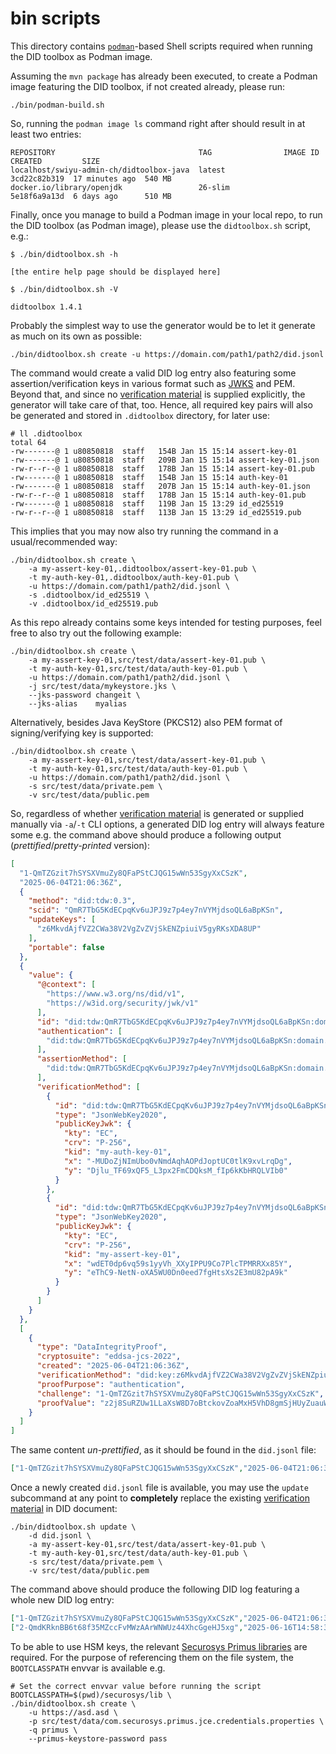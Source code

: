 # bin scripts

This directory contains [`podman`](https://docs.podman.io/en/latest/)-based Shell scripts required when running the DID toolbox as Podman image.

Assuming the `mvn package` has already been executed, to create a Podman image featuring the DID toolbox, if not created already, please run: 
```shell
./bin/podman-build.sh
```

So, running the `podman image ls` command right after should result in at least two entries:
```text
REPOSITORY                                TAG                IMAGE ID      CREATED         SIZE
localhost/swiyu-admin-ch/didtoolbox-java  latest             3cd22c82b319  17 minutes ago  540 MB
docker.io/library/openjdk                 26-slim            5e18f6a9a13d  6 days ago      510 MB
```

Finally, once you manage to build a Podman image in your local repo, to run the DID toolbox (as Podman image), please use the `didtoolbox.sh` script, e.g.:

```text
$ ./bin/didtoolbox.sh -h

[the entire help page should be displayed here]

$ ./bin/didtoolbox.sh -V

didtoolbox 1.4.1
```

Probably the simplest way to use the generator would be to let it generate as much on its own as possible:

```shell
./bin/didtoolbox.sh create -u https://domain.com/path1/path2/did.jsonl
```

The command would create a valid DID log entry also featuring some assertion/verification keys in various format such as [JWKS](https://datatracker.ietf.org/doc/html/rfc7517) and PEM.
Beyond that, and since no [verification material](https://www.w3.org/TR/did-core/#verification-material) is supplied explicitly, 
the generator will take care of that, too. Hence, all required key pairs will also be generated and stored in `.didtoolbox` directory, for later use:

```shell
# ll .didtoolbox
total 64
-rw-------@ 1 u80850818  staff   154B Jan 15 15:14 assert-key-01
-rw-------@ 1 u80850818  staff   209B Jan 15 15:14 assert-key-01.json
-rw-r--r--@ 1 u80850818  staff   178B Jan 15 15:14 assert-key-01.pub
-rw-------@ 1 u80850818  staff   154B Jan 15 15:14 auth-key-01
-rw-------@ 1 u80850818  staff   207B Jan 15 15:14 auth-key-01.json
-rw-r--r--@ 1 u80850818  staff   178B Jan 15 15:14 auth-key-01.pub
-rw-------@ 1 u80850818  staff   119B Jan 15 13:29 id_ed25519
-rw-r--r--@ 1 u80850818  staff   113B Jan 15 13:29 id_ed25519.pub
```

This implies that you may now also try running the command in a usual/recommended way:

```shell
./bin/didtoolbox.sh create \
    -a my-assert-key-01,.didtoolbox/assert-key-01.pub \
    -t my-auth-key-01,.didtoolbox/auth-key-01.pub \
    -u https://domain.com/path1/path2/did.jsonl \
    -s .didtoolbox/id_ed25519 \
    -v .didtoolbox/id_ed25519.pub                                                      
```

As this repo already contains some keys intended for testing purposes, feel free to also try out the following example: 

```shell
./bin/didtoolbox.sh create \
    -a my-assert-key-01,src/test/data/assert-key-01.pub \
    -t my-auth-key-01,src/test/data/auth-key-01.pub \
    -u https://domain.com/path1/path2/did.jsonl \
    -j src/test/data/mykeystore.jks \
    --jks-password changeit \
    --jks-alias    myalias                                              
```

 Alternatively, besides Java KeyStore (PKCS12) also PEM format of signing/verifying key is supported:

```shell
./bin/didtoolbox.sh create \
    -a my-assert-key-01,src/test/data/assert-key-01.pub \
    -t my-auth-key-01,src/test/data/auth-key-01.pub \
    -u https://domain.com/path1/path2/did.jsonl \
    -s src/test/data/private.pem \
    -v src/test/data/public.pem
```

So, regardless of whether [verification material](https://www.w3.org/TR/did-core/#verification-material) is generated 
or supplied manually via `-a`/`-t` CLI options, a generated DID log entry will always feature some e.g. the command above 
should produce a following output (_prettified_/_pretty-printed_ version):

```json
[
  "1-QmTZGzit7hSYSXVmuZy8QFaPStCJQG15wWn53SgyXxCSzK",
  "2025-06-04T21:06:36Z",
  {
    "method": "did:tdw:0.3",
    "scid": "QmR7TbG5KdECpqKv6uJPJ9z7p4ey7nVYMjdsoQL6aBpKSn",
    "updateKeys": [
      "z6MkvdAjfVZ2CWa38V2VgZvZVjSkENZpiuiV5gyRKsXDA8UP"
    ],
    "portable": false
  },
  {
    "value": {
      "@context": [
        "https://www.w3.org/ns/did/v1",
        "https://w3id.org/security/jwk/v1"
      ],
      "id": "did:tdw:QmR7TbG5KdECpqKv6uJPJ9z7p4ey7nVYMjdsoQL6aBpKSn:domain.com:path1:path2",
      "authentication": [
        "did:tdw:QmR7TbG5KdECpqKv6uJPJ9z7p4ey7nVYMjdsoQL6aBpKSn:domain.com:path1:path2#my-auth-key-01"
      ],
      "assertionMethod": [
        "did:tdw:QmR7TbG5KdECpqKv6uJPJ9z7p4ey7nVYMjdsoQL6aBpKSn:domain.com:path1:path2#my-assert-key-01"
      ],
      "verificationMethod": [
        {
          "id": "did:tdw:QmR7TbG5KdECpqKv6uJPJ9z7p4ey7nVYMjdsoQL6aBpKSn:domain.com:path1:path2#my-auth-key-01",
          "type": "JsonWebKey2020",
          "publicKeyJwk": {
            "kty": "EC",
            "crv": "P-256",
            "kid": "my-auth-key-01",
            "x": "-MUDoZjNImUbo0vNmdAqhAOPdJoptUC0tlK9xvLrqDg",
            "y": "Djlu_TF69xQF5_L3px2FmCDQksM_fIp6kKbHRQLVIb0"
          }
        },
        {
          "id": "did:tdw:QmR7TbG5KdECpqKv6uJPJ9z7p4ey7nVYMjdsoQL6aBpKSn:domain.com:path1:path2#my-assert-key-01",
          "type": "JsonWebKey2020",
          "publicKeyJwk": {
            "kty": "EC",
            "crv": "P-256",
            "kid": "my-assert-key-01",
            "x": "wdET0dp6vq59s1yyVh_XXyIPPU9Co7PlcTPMRRXx85Y",
            "y": "eThC9-NetN-oXA5WU0Dn0eed7fgHtsXs2E3mU82pA9k"
          }
        }
      ]
    }
  },
  [
    {
      "type": "DataIntegrityProof",
      "cryptosuite": "eddsa-jcs-2022",
      "created": "2025-06-04T21:06:36Z",
      "verificationMethod": "did:key:z6MkvdAjfVZ2CWa38V2VgZvZVjSkENZpiuiV5gyRKsXDA8UP#z6MkvdAjfVZ2CWa38V2VgZvZVjSkENZpiuiV5gyRKsXDA8UP",
      "proofPurpose": "authentication",
      "challenge": "1-QmTZGzit7hSYSXVmuZy8QFaPStCJQG15wWn53SgyXxCSzK",
      "proofValue": "z2j8SuRZUw1LLaXsW8D7oBtckovZoaMxH5VhD8gmSjHUyZuauWZvA2uvm5whWvZXoLTnQjsRxdN9qN1K9BZd6vqrR"
    }
  ]
]
```

The same content _un-prettified_, as it should be found in the `did.jsonl` file:

```json
["1-QmTZGzit7hSYSXVmuZy8QFaPStCJQG15wWn53SgyXxCSzK","2025-06-04T21:06:36Z",{"method":"did:tdw:0.3","scid":"QmR7TbG5KdECpqKv6uJPJ9z7p4ey7nVYMjdsoQL6aBpKSn","updateKeys":["z6MkvdAjfVZ2CWa38V2VgZvZVjSkENZpiuiV5gyRKsXDA8UP"],"portable":false},{"value":{"@context":["https://www.w3.org/ns/did/v1","https://w3id.org/security/jwk/v1"],"id":"did:tdw:QmR7TbG5KdECpqKv6uJPJ9z7p4ey7nVYMjdsoQL6aBpKSn:domain.com:path1:path2","authentication":["did:tdw:QmR7TbG5KdECpqKv6uJPJ9z7p4ey7nVYMjdsoQL6aBpKSn:domain.com:path1:path2#my-auth-key-01"],"assertionMethod":["did:tdw:QmR7TbG5KdECpqKv6uJPJ9z7p4ey7nVYMjdsoQL6aBpKSn:domain.com:path1:path2#my-assert-key-01"],"verificationMethod":[{"id":"did:tdw:QmR7TbG5KdECpqKv6uJPJ9z7p4ey7nVYMjdsoQL6aBpKSn:domain.com:path1:path2#my-auth-key-01","type":"JsonWebKey2020","publicKeyJwk":{"kty":"EC","crv":"P-256","kid":"my-auth-key-01","x":"-MUDoZjNImUbo0vNmdAqhAOPdJoptUC0tlK9xvLrqDg","y":"Djlu_TF69xQF5_L3px2FmCDQksM_fIp6kKbHRQLVIb0"}},{"id":"did:tdw:QmR7TbG5KdECpqKv6uJPJ9z7p4ey7nVYMjdsoQL6aBpKSn:domain.com:path1:path2#my-assert-key-01","type":"JsonWebKey2020","publicKeyJwk":{"kty":"EC","crv":"P-256","kid":"my-assert-key-01","x":"wdET0dp6vq59s1yyVh_XXyIPPU9Co7PlcTPMRRXx85Y","y":"eThC9-NetN-oXA5WU0Dn0eed7fgHtsXs2E3mU82pA9k"}}]}},[{"type":"DataIntegrityProof","cryptosuite":"eddsa-jcs-2022","created":"2025-06-04T21:06:36Z","verificationMethod":"did:key:z6MkvdAjfVZ2CWa38V2VgZvZVjSkENZpiuiV5gyRKsXDA8UP#z6MkvdAjfVZ2CWa38V2VgZvZVjSkENZpiuiV5gyRKsXDA8UP","proofPurpose":"authentication","challenge":"1-QmTZGzit7hSYSXVmuZy8QFaPStCJQG15wWn53SgyXxCSzK","proofValue":"z2j8SuRZUw1LLaXsW8D7oBtckovZoaMxH5VhD8gmSjHUyZuauWZvA2uvm5whWvZXoLTnQjsRxdN9qN1K9BZd6vqrR"}]]
```

Once a newly created `did.jsonl` file is available, you may use the `update` subcommand at any point to **completely**
replace the existing [verification material](https://www.w3.org/TR/did-core/#verification-material) in DID document:

```shell
./bin/didtoolbox.sh update \
    -d did.jsonl \
    -a my-assert-key-01,src/test/data/assert-key-01.pub \
    -t my-auth-key-01,src/test/data/auth-key-01.pub \
    -s src/test/data/private.pem \
    -v src/test/data/public.pem
```

The command above should produce the following DID log featuring a whole new DID log entry:

```json lines
["1-QmTZGzit7hSYSXVmuZy8QFaPStCJQG15wWn53SgyXxCSzK","2025-06-04T21:06:36Z",{"method":"did:tdw:0.3","scid":"QmR7TbG5KdECpqKv6uJPJ9z7p4ey7nVYMjdsoQL6aBpKSn","updateKeys":["z6MkvdAjfVZ2CWa38V2VgZvZVjSkENZpiuiV5gyRKsXDA8UP"],"portable":false},{"value":{"@context":["https://www.w3.org/ns/did/v1","https://w3id.org/security/jwk/v1"],"id":"did:tdw:QmR7TbG5KdECpqKv6uJPJ9z7p4ey7nVYMjdsoQL6aBpKSn:domain.com:path1:path2","authentication":["did:tdw:QmR7TbG5KdECpqKv6uJPJ9z7p4ey7nVYMjdsoQL6aBpKSn:domain.com:path1:path2#my-auth-key-01"],"assertionMethod":["did:tdw:QmR7TbG5KdECpqKv6uJPJ9z7p4ey7nVYMjdsoQL6aBpKSn:domain.com:path1:path2#my-assert-key-01"],"verificationMethod":[{"id":"did:tdw:QmR7TbG5KdECpqKv6uJPJ9z7p4ey7nVYMjdsoQL6aBpKSn:domain.com:path1:path2#my-auth-key-01","type":"JsonWebKey2020","publicKeyJwk":{"kty":"EC","crv":"P-256","kid":"my-auth-key-01","x":"-MUDoZjNImUbo0vNmdAqhAOPdJoptUC0tlK9xvLrqDg","y":"Djlu_TF69xQF5_L3px2FmCDQksM_fIp6kKbHRQLVIb0"}},{"id":"did:tdw:QmR7TbG5KdECpqKv6uJPJ9z7p4ey7nVYMjdsoQL6aBpKSn:domain.com:path1:path2#my-assert-key-01","type":"JsonWebKey2020","publicKeyJwk":{"kty":"EC","crv":"P-256","kid":"my-assert-key-01","x":"wdET0dp6vq59s1yyVh_XXyIPPU9Co7PlcTPMRRXx85Y","y":"eThC9-NetN-oXA5WU0Dn0eed7fgHtsXs2E3mU82pA9k"}}]}},[{"type":"DataIntegrityProof","cryptosuite":"eddsa-jcs-2022","created":"2025-06-04T21:06:36Z","verificationMethod":"did:key:z6MkvdAjfVZ2CWa38V2VgZvZVjSkENZpiuiV5gyRKsXDA8UP#z6MkvdAjfVZ2CWa38V2VgZvZVjSkENZpiuiV5gyRKsXDA8UP","proofPurpose":"authentication","challenge":"1-QmTZGzit7hSYSXVmuZy8QFaPStCJQG15wWn53SgyXxCSzK","proofValue":"z2j8SuRZUw1LLaXsW8D7oBtckovZoaMxH5VhD8gmSjHUyZuauWZvA2uvm5whWvZXoLTnQjsRxdN9qN1K9BZd6vqrR"}]]
["2-QmdKRknBB6t68f35MZccFvMWzAArWNWUz44XhcGgeHJ5xg","2025-06-16T14:58:31Z",{},{"value":{"@context":["https://www.w3.org/ns/did/v1","https://w3id.org/security/jwk/v1"],"id":"did:tdw:QmR7TbG5KdECpqKv6uJPJ9z7p4ey7nVYMjdsoQL6aBpKSn:domain.com:path1:path2","authentication":["did:tdw:QmR7TbG5KdECpqKv6uJPJ9z7p4ey7nVYMjdsoQL6aBpKSn:domain.com:path1:path2#my-auth-key-01"],"assertionMethod":["did:tdw:QmR7TbG5KdECpqKv6uJPJ9z7p4ey7nVYMjdsoQL6aBpKSn:domain.com:path1:path2#my-assert-key-01"],"verificationMethod":[{"id":"did:tdw:QmR7TbG5KdECpqKv6uJPJ9z7p4ey7nVYMjdsoQL6aBpKSn:domain.com:path1:path2#my-auth-key-01","type":"JsonWebKey2020","publicKeyJwk":{"kty":"EC","crv":"P-256","kid":"my-auth-key-01","x":"-MUDoZjNImUbo0vNmdAqhAOPdJoptUC0tlK9xvLrqDg","y":"Djlu_TF69xQF5_L3px2FmCDQksM_fIp6kKbHRQLVIb0"}},{"id":"did:tdw:QmR7TbG5KdECpqKv6uJPJ9z7p4ey7nVYMjdsoQL6aBpKSn:domain.com:path1:path2#my-assert-key-01","type":"JsonWebKey2020","publicKeyJwk":{"kty":"EC","crv":"P-256","kid":"my-assert-key-01","x":"wdET0dp6vq59s1yyVh_XXyIPPU9Co7PlcTPMRRXx85Y","y":"eThC9-NetN-oXA5WU0Dn0eed7fgHtsXs2E3mU82pA9k"}}]}},[{"type":"DataIntegrityProof","cryptosuite":"eddsa-jcs-2022","created":"2025-06-16T14:58:31Z","verificationMethod":"did:key:z6MkvdAjfVZ2CWa38V2VgZvZVjSkENZpiuiV5gyRKsXDA8UP#z6MkvdAjfVZ2CWa38V2VgZvZVjSkENZpiuiV5gyRKsXDA8UP","proofPurpose":"authentication","challenge":"2-QmdKRknBB6t68f35MZccFvMWzAArWNWUz44XhcGgeHJ5xg","proofValue":"z5r1JC6PuD1ErAKjgCTCaBtauAmdepVB8NbPSWxop1fWNoQpZHUmkELrQR2dFN71Hzsh7U1dLEQ5UpmRfvPG9VVkW"}]]
```

To be able to use HSM keys, the relevant [Securosys Primus libraries](https://docs.securosys.com/jce/Downloads/) are required.
For the purpose of referencing them on the file system, the `BOOTCLASSPATH` envvar is available e.g.

```shell
# Set the correct envvar value before running the script
BOOTCLASSPATH=$(pwd)/securosys/lib \
./bin/didtoolbox.sh create \
    -u https://asd.asd \
    -p src/test/data/com.securosys.primus.jce.credentials.properties \
    -q primus \
    --primus-keystore-password pass
```
